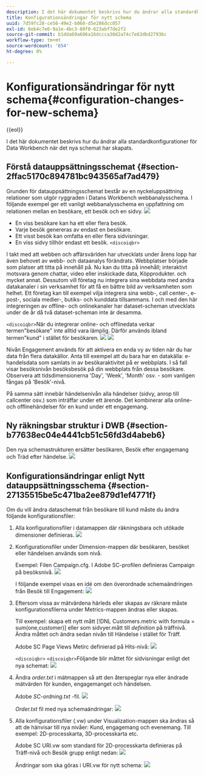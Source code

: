 ```yaml
---
description: I det här dokumentet beskrivs hur du ändrar alla standardkonfigurationer för Data Workbench när det nya schemat har skapats.
title: Konfigurationsändringar för nytt schema
uuid: 7d59fc28-ce56-49e2-b068-d5e286dcc057
exl-id: 6eb4c7e6-9a1e-4bc3-80f0-623abf7de2f2
source-git-commit: b1dda69a606a16dccca30d2a74c7e63dbd27936c
workflow-type: tm+mt
source-wordcount: '654'
ht-degree: 0%

---
```


# Konfigurationsändringar för nytt schema{#configuration-changes-for-new-schema}

{{eol}}

I det här dokumentet beskrivs hur du ändrar alla standardkonfigurationer för Data Workbench när det nya schemat har skapats.

## Förstå datauppsättningsschemat {#section-2ffac5170c894781bc943565af7ad479}

Grunden för datauppsättningsschemat består av en nyckeluppsättning relationer som utgör ryggraden i Datans Workbench webbanalysschema. I följande exempel ger ett vanligt webbanalysschema en uppfattning om relationen mellan en besökare, ett besök och en sidvy. ![](assets/dwb_impl_schema_change1.png)

* En viss besökare kan ha ett eller flera besök.
* Varje besök genereras av endast en besökare.
* Ett visst besök kan omfatta en eller flera sidvisningar.
* En viss sidvy tillhör endast ett besök. `<discoiqbr>`

I takt med att webben och affärsvärlden har utvecklats under årens lopp har även behovet av webb- och dataanalys förändrats. Webbplatser började som platser att titta på innehåll på. Nu kan du titta på innehåll; interaktivt motsvara genom chattar, video eller inskickade data, Köpprodukter. och mycket annat. Dessutom vill företag nu integrera sina webbdata med andra datakanaler i sin verksamhet för att få en bättre bild av verksamheten som helhet. Ett företag kan till exempel vilja integrera sina webb-, call center-, e-post-, sociala medier-, butiks- och kunddata tillsammans. I och med den här integreringen av offline- och onlinekanaler har dataset-scheman utvecklats under de år då två dataset-scheman inte är desamma.

`<discoiqbr>`När du integrerar online- och offlinedata verkar termen&quot;besökare&quot; inte alltid vara lämplig. Därför används ibland termen&quot;kund&quot; i stället för besökaren. ![](assets/dwb_impl_schema_change2.png) ![](assets/dwb_impl_schema_change3.png)

Nivån Engagement används för att aktivera en enda vy av tiden när du har data från flera datakällor. Anta till exempel att du bara har en datakälla: e-handelsdata som samlats in av besökaraktivitet på er webbplats. I så fall visar besöksnivån besöksbesök på din webbplats från dessa besökare. Observera att tidsdimensionerna &#39;Day&#39;, &#39;Week&#39;, &#39;Month&#39; osv. - som vanligen fångas på &#39;Besök&#39;-nivå.

På samma sätt innebär händelsenivån alla händelser (sidvy, anrop till callcenter osv.) som inträffar under ett ärende. Det kombinerar alla online- och offlinehändelser för en kund under ett engagemang.

## Ny räkningsbar struktur i DWB {#section-b77638ec04e4441cb51c56fd3d4abeb6}

Den nya schemastrukturen ersätter besökaren, Besök efter engagemang och Träd efter händelse. ![](assets/dwb_impl_schema_change4.png)

## Konfigurationsändringar enligt Nytt datauppsättningsschema {#section-27135515be5c471ba2ee879d1ef4771f}

Om du vill ändra dataschemat från besökare till kund måste du ändra följande konfigurationsfiler:

1. Alla konfigurationsfiler i datamappen där räkningsbara och utökade dimensioner definieras. ![](assets/dwb_impl_schema_change5.png)

1. Konfigurationsfiler under Dimension-mappen där besökaren, besöket eller händelsen används som nivå.

   Exempel: Filen Campaign.cfg. I Adobe SC-profilen definieras Campaign på besöksnivå. ![](assets/dwb_impl_schema_change6.png)

   I följande exempel visas en idé om den överordnade schemaändringen från Besök till Engagement: ![](assets/dwb_impl_API10.png)

1. Eftersom vissa av mätvärdena härleds eller skapas av räknare måste konfigurationsfilerna under Metrics-mappen ändras eller skapas.

   Till exempel: skapa ett nytt mått [!DNL Customers.metric with formula = sum(one,customer)] eller som sidvyer.mått till *definition* på träffnivå. Ändra måttet och ändra sedan nivån till Händelse i stället för Träff.

   Adobe SC Page Views Metirc definierad på Hits-nivå: ![](assets/dwb_impl_API8.png)

   `<discoiqbr>` `<discoiqbr>`Följande blir måttet för sidvisningar enligt det nya schemat: ![](assets/dwb_impl_API9.png)

1. Ändra *order.txt* i mätmappen så att den återspeglar nya eller ändrade mätvärden för kunden, engagemanget och händelsen.

   Adobe *SC-ordning.txt* -fil. ![](assets/dwb_impl_API11.png)

   *Order.txt* fil med nya schemaändringar: ![](assets/dwb_impl_API12.png)

1. Alla konfigurationsfiler (.vw) under Visualization-mappen ska ändras så att de hänvisar till nya nivåer: Kund, engagemang och evenemang. Till exempel: 2D-processkarta, 3D-processkarta etc.

   Adobe SC URI.vw som standard för 2D-processkarta definieras på Träff-nivå och Besök grupp enligt nedan: ![](assets/dwb_impl_API14.png)

   Ändringar som ska göras i URI.vw för nytt schema: ![](assets/dwb_impl_API15.png)
